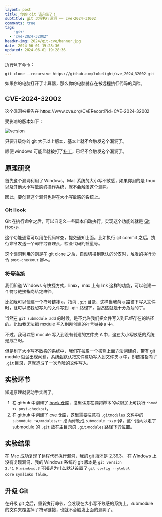 ```yaml
---
layout: post
title: 你的 git 该升级了！
subtitle: git 远程执行漏洞 —— cve-2024-32002
comments: true
tags:
  - "git"
  - "cve-2024-32002"
header-img: 2024/git-cve/banner.jpg
date: 2024-06-01 19:28:36
updated: 2024-06-01 19:28:36
---
```


执行以下命令：

`git clone --recursive https://github.com/tobelight/cve_2024_32002.git`

如果你的电脑打开了计算器，那么你的电脑就存在被远程执行代码的风险。

<!--more-->

## CVE-2024-32002

这个漏洞被报告在 <https://www.cve.org/CVERecord?id=CVE-2024-32002>

受影响的版本如下：

![version](version.jpg)

只要升级你的 git 大于以上版本，基本上就不会触发这个漏洞了。

顺便 windows 可能早就被打了[补丁](https://msrc.microsoft.com/update-guide/vulnerability/CVE-2024-32002)，已经不会触发这个漏洞了。

## 原理研究

首先这个漏洞利用了 Windows，Mac 系统的大小写不敏感，如果你用的是 linux 以及其他大小写敏感的操作系统，就不会触发这个漏洞。

因此，要创建这个漏洞也得在大小写敏感的系统上。

### Git Hook

Git 在执行命令之后，可以自定义一些脚本自动执行，实现这个功能的就是 [Git Hooks](https://git-scm.com/book/zh/v2/自定义-Git-Git-钩子)。

这个功能通常可以用在代码审查，提交通知上面。比如执行 git commit 之后，执行命令发送一个邮件给管理员，检查代码的质量等。

这个漏洞利用的则是在 git clone 之后，自动切换到默认的分支时，触发的执行命令 `post-checkout` 脚本。

### 符号连接

我们知道 Windows 有快捷方式，linux，mac 上有 link 这样的功能，可以创建一个符号链接指向给定路径。

比如我可以创建一个符号链接 a，指向 `.git` 目录，这样当我向 a 路径下写入文件时，就可以把我想写入的文件写到 `.git` 路径下，当然这就是十分危险的了。

当然在 `git submodule add` 的时候，是不允许我们把文件写入到已经存在的路径的。比如我无法把 module 写入到刚创建的符号链接 a 中。

不过，我可以把 module 写入到没有创建的文件夹 A 中，这在大小写敏感的系统是成立的。

但是到了大小写不敏感的系统中，我们在拉取一个按照上面方法创建的，带有 git module 就会出现问题，系统会默认把文件成功写入到文件夹 a 中，即链接指向了 `.git` 目录，这就造成了一次危险的文件写入。

## 实验环节

知道原理就要动手实践了。

1. 在 github 中创建了 [hook 仓库](https://github.com/tobelight/cve_2024_32002_hook)，这里注意在要把脚本的权限加上可执行 `chmod +x post-checkout`。
2. 在 github 中创建了 [cve 仓库](https://github.com/tobelight/cve_2024_32002)，这里需要注意将 `.gitmodules` 文件中的 `submodule "A/modules/x"` 指向修改成 `submodule "x/y"`掉，这个指向决定了 submodule 的 `.git` 放在主目录的 `.git/modules` 路径下的位置。

## 实验结果

在 Mac 成功复现了远程代码执行漏洞，我的 git 版本是 2.39.3。
在 Windows 上没有复现漏洞，我的 Windows 系统的 git 版本是 `git version 2.41.0.windows.3` 不知道为什么默认设置了 `git config --global core.symlinks false`。

## 升级 Git

在升级 git 之后，重新执行命令，会发现在大小写不敏感的系统上，submodule 的文件夹覆盖掉了符号链接，也就不会触发上面的漏洞了。
